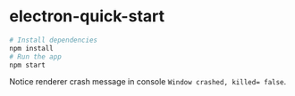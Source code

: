# electron-quick-start

```bash
# Install dependencies
npm install
# Run the app
npm start
```

Notice renderer crash message in console `Window crashed, killed= false`.
